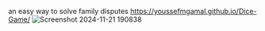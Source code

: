 an easy way to solve family disputes  https://youssefmgamal.github.io/Dice-Game/
![Screenshot 2024-11-21 190838](https://github.com/user-attachments/assets/db8cb5b0-8710-45c3-bb92-92e6b68dee7e)
